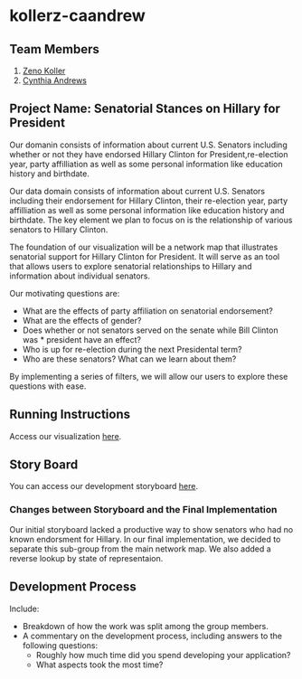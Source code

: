 kollerz-caandrew
===============

## Team Members

1. [Zeno Koller](kollerz@ethz.ch)
2. [Cynthia Andrews](thecynthiaandrews@gmail.com)

## Project Name: Senatorial Stances on Hillary for President

Our domanin consists of information about current U.S. Senators including whether or not they have endorsed Hillary Clinton for President,re-election year, party affilliation as well as some personal information like education history and birthdate. 

Our data domain consists of information about current U.S. Senators including their endorsement for Hillary Clinton, their re-election year, party affilliation as well as some personal information like education history and birthdate. The key element we plan to focus on is the relationship of various senators to Hillary Clinton. 

The foundation of our visualization will be a network map that illustrates senatorial support for Hillary Clinton for President. It will serve as an tool that allows users to explore senatorial relationships to Hillary and information about individual senators. 

Our motivating questions are: 

* What are the effects of party affiliation on senatorial endorsement?
* What are the effects of gender?
* Does whether or not senators served on the senate while Bill Clinton was * president have an effect?
* Who is up for re-election during the next Presidental term?
* Who are these senators? What can we learn about them?

By implementing a series of filters, we will allow our users to explore these questions with ease.

## Running Instructions

Access our visualization [here](http://cse512-15s.github.io/a3-kollerz-caandrew).

## Story Board

You can access our development storyboard [here](https://docs.google.com/document/d/1hcvH2zJa1xbvtXZYlpFX8fuzdI9x3R9LGkssbgKAcZk).


### Changes between Storyboard and the Final Implementation

Our initial storyboard lacked a productive way to show senators who had no known endorsment for Hillary. In our final implementation, we
decided to separate this sub-group from the main network map. We also added a reverse lookup by state of representaion.


## Development Process

Include:
- Breakdown of how the work was split among the group members. 
- A commentary on the development process, including answers to the following questions: 
  - Roughly how much time did you spend developing your application?
  - What aspects took the most time?
